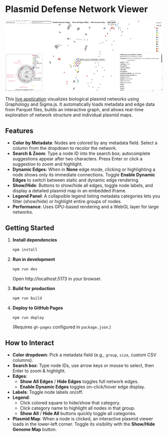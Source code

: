 # Plasmid Defense Network Viewer

![Network Diagram](docs/screenshot.png)

This [live application](https://pentamorfico.github.io/plasmid_network/) visualizes biological plasmid networks using Graphology and Sigma.js. It automatically loads metadata and edge data from Parquet files, builds an interactive graph, and allows real-time exploration of network structure and individual plasmid maps.

## Features

- **Color by Metadata**: Nodes are colored by any metadata field. Select a column from the dropdown to recolor the network.
- **Search & Zoom**: Type a node ID into the search box; autocomplete suggestions appear after two characters. Press Enter or click a suggestion to zoom and highlight.
- **Dynamic Edges**: When in **None** edge mode, clicking or highlighting a node shows only its immediate connections. Toggle **Enable Dynamic Edges** to switch between static and dynamic edge rendering.
- **Show/Hide**: Buttons to show/hide all edges, toggle node labels, and display a detailed plasmid map in an embedded iframe.
- **Legend Panel**: A collapsible legend listing metadata categories lets you filter (show/hide) or highlight entire groups of nodes.
- **Performance**: Uses GPU-based rendering and a WebGL layer for large networks.

## Getting Started

1. **Install dependencies**
   ```bash
   npm install
   ```

2. **Run in development**
   ```bash
   npm run dev
   ```
   Open http://localhost:5173 in your browser.

3. **Build for production**
   ```bash
   npm run build
   ```

4. **Deploy to GitHub Pages**
   ```bash
   npm run deploy
   ```
   (Requires `gh-pages` configured in `package.json`.)

## How to Interact

- **Color dropdown**: Pick a metadata field (e.g., `group`, `size`, custom CSV columns).
- **Search box**: Type node IDs, use arrow keys or mouse to select, then Enter to zoom & highlight.
- **Edges**:
  - **Show All Edges** / **Hide Edges** toggles full network edges.
  - **Enable Dynamic Edges** toggles on-click/hover edge display.
- **Labels**: Toggle node labels on/off.
- **Legend**:
  - Click colored square to hide/show that category.
  - Click category name to highlight all nodes in that group.
  - **Show All** / **Hide All** buttons quickly toggle all categories.
- **Plasmid Map**: When a node is clicked, an interactive plasmid viewer loads in the lower-left corner. Toggle its visibility with the **Show/Hide Genome Map** button.